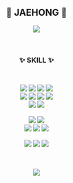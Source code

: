 <div align="center">

## 👋 JAEHONG 👋


</div>
<p align="center">
<a href="https://ethereal-family-424.notion.site/Hello-JaeHong-3dcaf1ac3430449badd1e62466591325"><img src="https://img.shields.io/badge/-Portfolio-000000?style=flat-square&logo=Notion&logoColor=white"/></a>
</p>
<br>

<div align="center">

### ✨ SKILL ✨

<br>

<p>
    <img src="https://img.shields.io/badge/HTML-E34F26?style=flat-square&logo=HTML5&logoColor=white">
  <img src="https://img.shields.io/badge/CSS3-1572B6?style=flat-square&logo=CSS3&logoColor=white">
    <img src="https://img.shields.io/badge/JavaScript-F7DF1E?style=flat-square&logo=JavaScript&logoColor=white">
        <img src="https://img.shields.io/badge/TypeScript-3178C6?style=flat-square&logo=TypeScript&logoColor=white"> <br>
  <img src="https://img.shields.io/badge/React-61DAFB?style=flat-square&logo=React&logoColor=white">
  <img src="https://img.shields.io/badge/Redux-764ABC?style=flat-square&logo=Redux&logoColor=white">
    <img src="https://img.shields.io/badge/ReactQuery-FF4154?style=flat-square&logo=ReactQuery&logoColor=white">
        <img src="https://img.shields.io/badge/Recoil-61DAFB?style=flat-square&logo=Recoil&logoColor=white"><br>
    <img src="https://img.shields.io/badge/CSS Modules-000000?style=flat-square&logo=CSSModules&logoColor=white">
  <img src="https://img.shields.io/badge/Styled Components-DB7093?style=flat-square&logo=styledcomponents&logoColor=white"><br /><br />
      <img src="https://img.shields.io/badge/Node.js-339933?style=flat-square&logo=Node.js&logoColor=white">
  <img src="https://img.shields.io/badge/Express-000000?style=flat-square&logo=Express&logoColor=white"><br>
  <img src="https://img.shields.io/badge/MySQL-4479A1?style=flat-square&logo=MySQL&logoColor=white">
    <img src="https://img.shields.io/badge/MongoDB-47A248?style=flat-square&logo=MongoDB&logoColor=white">
  <img src="https://img.shields.io/badge/Firebase-FFCA28?style=flat-square&logo=Firebase&logoColor=white"><br /><br />
  <img src="https://img.shields.io/badge/GitHub-181717?style=flat-square&logo=GitHub&logoColor=white">
  <img src="https://img.shields.io/badge/Git-F05032?style=flat-square&logo=Git&logoColor=white">
  <img src="https://img.shields.io/badge/Notion-000000?style=flat-square&logo=Notion&logoColor=white">
</p>
<br><br>
 <img src="https://github-readme-stats.vercel.app/api/top-langs/?username=bohongu&layout=compact&hide=javascript,css,scss&theme=dracula&langs_count=8"/>

</div>
<br />
